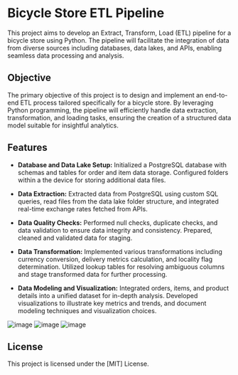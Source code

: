 # Bicycle Store ETL Pipeline

This project aims to develop an Extract, Transform, Load (ETL) pipeline for a bicycle store using Python. 
The pipeline will facilitate the integration of data from diverse sources including databases, data lakes, and APIs, enabling seamless data processing and analysis.

## Objective

The primary objective of this project is to design and implement an end-to-end ETL process tailored specifically for a bicycle store. 
By leveraging Python programming, the pipeline will efficiently handle data extraction, transformation, and loading tasks, ensuring the creation of a structured data model suitable for insightful analytics.

## Features

- **Database and Data Lake Setup:** Initialized a PostgreSQL database with schemas and tables for order and item data storage. Configured folders within a the device for storing additional data files.
  
- **Data Extraction:** Extracted data from PostgreSQL using custom SQL queries, read files from the data lake folder structure, and integrated real-time exchange rates fetched from APIs.

- **Data Quality Checks:** Performed null checks, duplicate checks, and data validation to ensure data integrity and consistency. Prepared, cleaned and validated data for staging.

- **Data Transformation:** Implemented various transformations including currency conversion, delivery metrics calculation, and locality flag determination. Utilized lookup tables for resolving ambiguous columns and stage transformed data for further processing.

- **Data Modeling and Visualization:** Integrated orders, items, and product details into a unified dataset for in-depth analysis. Developed visualizations to illustrate key metrics and trends, and document modeling techniques and visualization choices.

![image](https://github.com/abdullahasm99/Python-ETL-Case-Study/assets/153215733/339f4187-8909-437b-ac12-b645611c3859)
![image](https://github.com/abdullahasm99/Python-ETL-Case-Study/assets/153215733/82a809ee-7ef9-4d13-812e-319b14a3a83a)
![image](https://github.com/abdullahasm99/Python-ETL-Case-Study/assets/153215733/2e1a99aa-1ebe-488f-9583-25ab61f6f5e3)


## License

This project is licensed under the [MIT] License.
